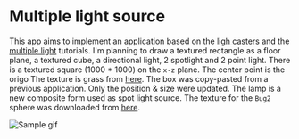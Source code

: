 # Multiple light source

This app aims to implement an application based on the [ligh casters](https://learnopengl.com/Lighting/Light-casters) and the [multiple light](https://learnopengl.com/Lighting/Multiple-lights) tutorials. I'm planning to draw a textured rectangle as a floor plane, a textured cube, a directional light, 2 spotlight and 2 point light.
There is a textured square (1000 * 1000) on the `x-z` plane. The center point is the origo The texture is grass from [here](https://pixabay.com/hu/photos/r%C3%A9t-f%C5%B1-strukt%C3%BAra-anyagminta-halme-253616/).
The box was copy-pasted from a previous application. Only the position & size were updated. The lamp is a new composite form used as spot light source.
The texture for the `Bug2` sphere was downloaded from [here](https://www.solarsystemscope.com/textures/).

![Sample gif](./sample/sample.gif)
